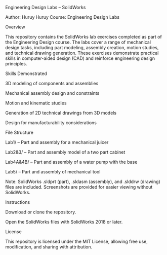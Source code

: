 Engineering Design Labs – SolidWorks

Author: Huruy Huruy
Course: Engineering Design Labs

Overview

This repository contains the SolidWorks lab exercises completed as part of the Engineering Design course. The labs cover a range of mechanical design tasks, including part modeling, assembly creation, motion studies, and technical drawing generation. These exercises demonstrate practical skills in computer-aided design (CAD) and reinforce engineering design principles.

Skills Demonstrated

3D modeling of components and assemblies

Mechanical assembly design and constraints

Motion and kinematic studies

Generation of 2D technical drawings from 3D models

Design for manufacturability considerations

File Structure

Lab1/ – Part and assembly for a mechanical juicer

Lab2&3/ – Part and assembly model of a two part cabinet  

Lab4A&4B/ – Part and assembly of a water pump with the base

Lab5/ – Part and assembly of mechanical tool

Note: SolidWorks .sldprt (part), .sldasm (assembly), and .slddrw (drawing) files are included. Screenshots are provided for easier viewing without SolidWorks.

Instructions

Download or clone the repository.

Open the SolidWorks files with SolidWorks 2018 or later.


License

This repository is licensed under the MIT License, allowing free use, modification, and sharing with attribution.
